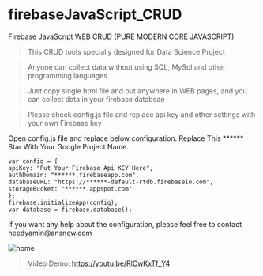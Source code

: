 # firebaseJavaScript_CRUD
Firebase JavaScript WEB CRUD (PURE MODERN CORE JAVASCRIPT)
> This CRUD tools specially designed for Data Science Project

> Anyone can collect data without using SQL, MySql and other programming languages

> Just copy single html file and put anywhere in WEB pages, and you can collect data in your firebase databsae

> Please check config.js file and replace api key and other settings with your own Firebase key

Open config.js file and replace below configuration. Replace This ****** Star With Your Google Project Name. 

```` 
var config = {
apiKey: "Put Your Firebase Api KEY Here", 
authDomain: "******.firebaseapp.com", 
databaseURL: "https://******-default-rtdb.firebaseio.com", 
storageBucket: "******.appspot.com" 
};
firebase.initializeApp(config);
var database = firebase.database();
````

If you want any help about the configuration, please feel free to contact needyamin@ansnew.com
        


![home](https://user-images.githubusercontent.com/16277392/136499615-53269e5c-f984-4b7e-978b-38636eee3984.png)



> Video Demo: https://youtu.be/RlCwKxTf_Y4
